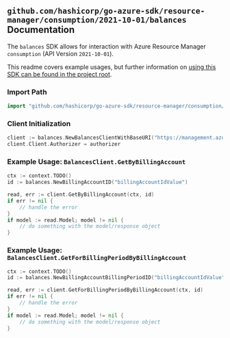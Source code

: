 
## `github.com/hashicorp/go-azure-sdk/resource-manager/consumption/2021-10-01/balances` Documentation

The `balances` SDK allows for interaction with Azure Resource Manager `consumption` (API Version `2021-10-01`).

This readme covers example usages, but further information on [using this SDK can be found in the project root](https://github.com/hashicorp/go-azure-sdk/tree/main/docs).

### Import Path

```go
import "github.com/hashicorp/go-azure-sdk/resource-manager/consumption/2021-10-01/balances"
```


### Client Initialization

```go
client := balances.NewBalancesClientWithBaseURI("https://management.azure.com")
client.Client.Authorizer = authorizer
```


### Example Usage: `BalancesClient.GetByBillingAccount`

```go
ctx := context.TODO()
id := balances.NewBillingAccountID("billingAccountIdValue")

read, err := client.GetByBillingAccount(ctx, id)
if err != nil {
	// handle the error
}
if model := read.Model; model != nil {
	// do something with the model/response object
}
```


### Example Usage: `BalancesClient.GetForBillingPeriodByBillingAccount`

```go
ctx := context.TODO()
id := balances.NewBillingAccountBillingPeriodID("billingAccountIdValue", "billingPeriodValue")

read, err := client.GetForBillingPeriodByBillingAccount(ctx, id)
if err != nil {
	// handle the error
}
if model := read.Model; model != nil {
	// do something with the model/response object
}
```
